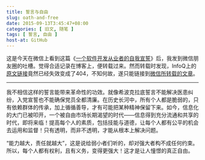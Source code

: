 ```yaml
---
title: 誓言与自由
slug: oath-and-free
date: 2015-09-13T3:45:47+08:00
categories: [ 旧文, 随笔 ]
tags: [ 誓言, 自由 ]
host-at: GitHub
---
```

这是今天在微信上看到这篇《[一个软件开发从业者的自我宣誓][article]》后，我发到微信朋友圈的吐槽。觉得合适记录在博客上，便转载过来。然而转载时发现，InfoQ上的[原文链接][ori-link]竟然已经失效变成了404，不知何故，遂只能链接到[微信所转载的文章][article]。

---

[article]: http://mp.weixin.qq.com/s?__biz=MjM5MDE0Mjc4MA==&mid=209044913&idx=1&sn=5809fc7db50238b23a98f6c6e79e8448
[ori-link]: http://www.infoq.com/cn/articles/Responsible-Software-Development

我不相信这样的誓言能带来革命性的功效。就像希波克拉底誓言不能解决医患纠纷，入党宣誓也不能确保党员全都清廉。在历史长河中，所有个人都是脆弱的，只有依赖群体的传承，加上循循善导，才有可能把某种精神保留下来。如今，信息化的大门已被叩开，一个被自由市场长期渴望的时代——信息得到充分流通和共享的时代，即将来临！提高每个人的素质，包括技能与道德，让每个人都有公平的机会去运用和监督！只有透明，而非不透明，才能从根本上解决问题。

“能力越大，责任就越大”，这是说给弱小者们听的，却对强大者构不成任何约束。所以，每个人都有权利，且有义务，变得更强大！这才是让人憧憬的真正自由。
